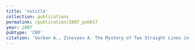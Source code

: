 ```yaml
---
title: 'notitle'
collection: publications
permalink: /publication/2007_pub017
year: 2007
pubtype: 'CBO'
citation: 'Gorban A., Zinovyev A. The Mystery of Two Straight Lines in Bacterial Genome Statistics. 2007. <i>Bulletin of Mathematical Biology</i> <b>69</b>: 2429-2442.'
---
```

